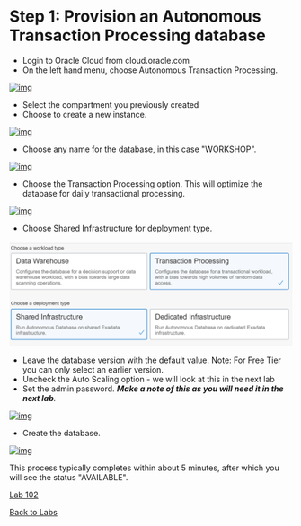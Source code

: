 # Step 1: Provision an Autonomous Transaction Processing database

- Login to Oracle Cloud from cloud.oracle.com
- On the left hand menu, choose Autonomous Transaction Processing.

[![img](https://github.com/oracle/cloudtestdrive/raw/master/ATP/APEX/images/prereq/go_to_atp.png)](https://github.com/oracle/cloudtestdrive/blob/master/ATP/APEX/images/prereq/go_to_atp.png)

- Select the compartment you previously created
- Choose to create a new instance.

[![img](https://github.com/oracle/cloudtestdrive/raw/master/ATP/APEX/images/prereq/create_atp_01.png)](https://github.com/oracle/cloudtestdrive/blob/master/ATP/APEX/images/prereq/create_atp_01.png)

- Choose any name for the database, in this case "WORKSHOP".

[![img](https://github.com/oracle/cloudtestdrive/raw/master/ATP/APEX/images/prereq/create_atp_02.png)](https://github.com/oracle/cloudtestdrive/blob/master/ATP/APEX/images/prereq/create_atp_02.png)

- Choose the Transaction Processing option. This will optimize the database for daily transactional processing.

[![img](https://github.com/oracle/cloudtestdrive/raw/master/ATP/APEX/images/prereq/create_atp_03.png)](https://github.com/oracle/cloudtestdrive/blob/master/ATP/APEX/images/prereq/create_atp_03.png)

- Choose Shared Infrastructure for deployment type.

![image-20200428124103977](image-20200428124103977.png)



[](https://github.com/oracle/cloudtestdrive/blob/master/ATP/APEX/images/prereq/create_atp_free.png)

- Leave the database version with the default value.  Note: For Free Tier you can only select an earlier version.
- Uncheck the Auto Scaling option - we will look at this in the next lab
- Set the admin password. ***Make a note of this as you will need it in the next lab**.*

[![img](https://github.com/oracle/cloudtestdrive/raw/master/ATP/APEX/images/prereq/create_atp_04.png)](https://github.com/oracle/cloudtestdrive/blob/master/ATP/APEX/images/prereq/create_atp_04.png)

- Create the database.

[![img](https://github.com/oracle/cloudtestdrive/raw/master/ATP/APEX/images/prereq/create_atp_05.png)](https://github.com/oracle/cloudtestdrive/blob/master/ATP/APEX/images/prereq/create_atp_05.png)

This process typically completes within about 5 minutes, after which you will see the status "AVAILABLE".

[Lab 102](https://github.com/shaukatdesai/nexttraining/blob/master/Step2.md)

[Back to Labs](https://github.com/shaukatdesai/nexttraining/blob/master/README.md)